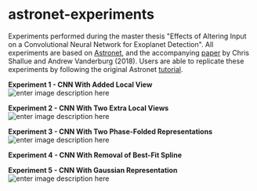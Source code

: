 ﻿# astronet-experiments
Experiments performed during the master thesis "Effects of Altering Input on a Convolutional Neural Network for Exoplanet Detection". All experiments are based on [Astronet](https://github.com/tensorflow/models/tree/master/research/astronet), and the accompanying [paper](http://iopscience.iop.org/article/10.3847/1538-3881/aa9e09/meta) by Chris Shallue and Andrew Vanderburg (2018). Users are able to replicate these experiments by following the original Astronet [tutorial](https://github.com/tensorflow/models/blob/master/research/astronet/astronet/README.md).

**Experiment 1 - **CNN With Added Local View****
![enter image description here](https://i.postimg.cc/fTwR9FsR/newsit.jpg)

**Experiment 2 - ****CNN With Two Extra Local Views******
![enter image description here](https://i.postimg.cc/SsrwFgvg/EXP2.png)

**Experiment 3 - ****CNN With Two Phase-Folded Representations******
![enter image description here](https://i.postimg.cc/MGYsvvmT/EXP3.png)

**Experiment 4 - ******CNN With Removal of Best-Fit Spline********

**Experiment 5 - ********CNN With Gaussian Representation**********
![enter image description here](https://i.postimg.cc/XJmD0tgc/pasted-image-0.png)
